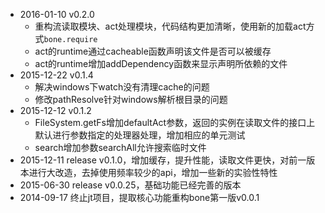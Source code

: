 + 2016-01-10 v0.2.0
    + 重构流读取模块、act处理模块，代码结构更加清晰，使用新的加载act方式`bone.require`
    + act的runtime通过cacheable函数声明该文件是否可以被缓存
    + act的runtime增加addDependency函数来显示声明所依赖的文件
+ 2015-12-22 v0.1.4
	+ 解决windows下watch没有清理cache的问题
	+ 修改pathResolve针对windows解析根目录的问题
+ 2015-12-12 v0.1.2
	+ FileSystem.getFs增加defaultAct参数，返回的实例在读取文件的接口上默认进行参数指定的处理器处理，增加相应的单元测试
	+ search增加参数searchAll允许搜索临时文件
+ 2015-12-11 release v0.1.0，增加缓存，提升性能，读取文件更快，对前一版本进行大改造，去掉使用频率较少的api，增加一些新的实验性特性
+ 2015-06-30 release v0.0.25，基础功能已经完善的版本
+ 2014-09-17 终止jt项目，提取核心功能重构bone第一版v0.0.1